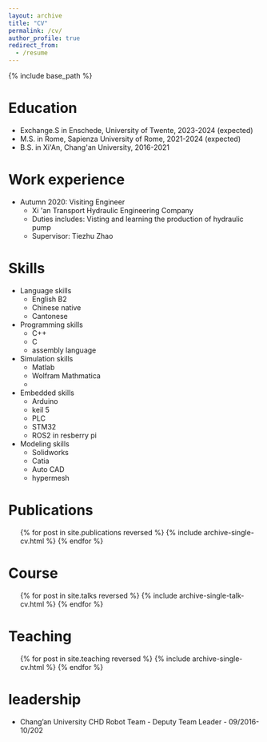 ```yaml
---
layout: archive
title: "CV"
permalink: /cv/
author_profile: true
redirect_from:
  - /resume
---
```


{% include base_path %}

Education
======
* Exchange.S in Enschede, University of Twente, 2023-2024 (expected)
* M.S. in Rome, Sapienza University of Rome, 2021-2024 (expected)
* B.S. in Xi'An, Chang'an University, 2016-2021

Work experience
======
* Autumn 2020: Visiting Engineer
  * Xi 'an Transport Hydraulic Engineering Company
  * Duties includes: Visting and learning the production of hydraulic pump
  * Supervisor: Tiezhu Zhao

  
Skills
======
* Language skills
  * English B2
  * Chinese native
  * Cantonese 
* Programming skills
  * C++
  * C
  * assembly language
* Simulation skills
  * Matlab
  * Wolfram Mathmatica
  * 
* Embedded skills 
  * Arduino
  * keil 5
  * PLC
  * STM32
  * ROS2 in resberry pi
* Modeling skills
  * Solidworks
  * Catia
  * Auto CAD
  * hypermesh

Publications
======
  <ul>{% for post in site.publications reversed %}
    {% include archive-single-cv.html %}
  {% endfor %}</ul>
  
Course
======
  <ul>{% for post in site.talks reversed %}
    {% include archive-single-talk-cv.html  %}
  {% endfor %}</ul>
  
Teaching
======
  <ul>{% for post in site.teaching reversed %}
    {% include archive-single-cv.html %}
  {% endfor %}</ul>
  
leadership
======
* Chang’an University CHD Robot Team - Deputy Team Leader - 09/2016-10/202